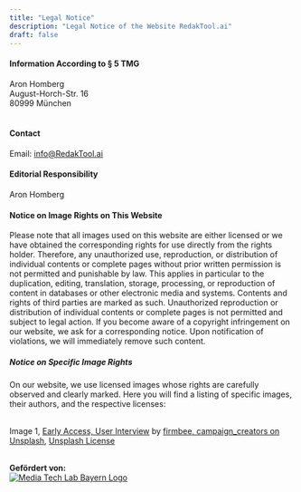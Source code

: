 ```yaml
---
title: "Legal Notice"
description: "Legal Notice of the Website RedakTool.ai"
draft: false
---
```


#### Information According to § 5 TMG

Aron Homberg<br />
August-Horch-Str. 16<br />
80999 München<br />
<br />

#### Contact

Email: info@RedakTool.ai

#### Editorial Responsibility

Aron Homberg


#### Notice on Image Rights on This Website

Please note that all images used on this website are either licensed or we have obtained the corresponding rights for use directly from the rights holder. Therefore, any unauthorized use, reproduction, or distribution of individual contents or complete pages without prior written permission is not permitted and punishable by law. This applies in particular to the duplication, editing, translation, storage, processing, or reproduction of content in databases or other electronic media and systems. Contents and rights of third parties are marked as such. Unauthorized reproduction or distribution of individual contents or complete pages is not permitted and subject to legal action. If you become aware of a copyright infringement on our website, we ask for a corresponding notice. Upon notification of violations, we will immediately remove such content.

##### Notice on Specific Image Rights

On our website, we use licensed images whose rights are carefully observed and clearly marked. Here you will find a listing of specific images, their authors, and the respective licenses:
<br />
<br />
<!-- Image 1 -->
Image 1, <a href="/#scroll=CustomerAppFeaturesSection" target="_blank">Early Access, User Interview</a> by <a href="https://unsplash.com/de/fotos/person-die-auf-weissem-papier-schreibt-gcsNOsPEXfs" target="_blank">firmbee, campaign_creators on Unsplash</a>, <a href="https://unsplash.com/license" target="_blank">Unsplash License</a><br />


<p><br />
<strong>Gefördert von:</strong><br />
<a
    href="https://www.media-lab.de/de/"
    target="_blank"
    rel="noopener noreferrer"
>
    <img
        src="/logos/mtl-powered-by.webp"
        className="mt-0 inline-block max-h-16 md:max-h-20 lg:max-h-24 w-fit md:mt-4 lg:mt-4"
        alt="Media Tech Lab Bayern Logo"
    />
</a>
</p>